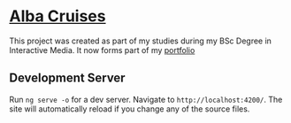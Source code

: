 
# [Alba Cruises](https://albacruises.reecemorgan.co.uk/home)

This project was created as part of my studies during my BSc Degree in Interactive Media. It now forms part of my [portfolio](https://www.reecemorgan.co.uk)

## Development Server

Run `ng serve -o` for a dev server. Navigate to `http://localhost:4200/`. The site will automatically reload if you change any of the source files.
<!--
## Code Scaffolding

Run `ng generate component component-name` (`ng g c component-name`) to generate a new component. You can also use `ng generate directive|pipe|service|class|guard|interface|enum|module`.

## Build

Run `ng build` to build the project. The build artifacts will be stored in the `dist/` directory. Use the `--prod` flag for a production build.
-->
